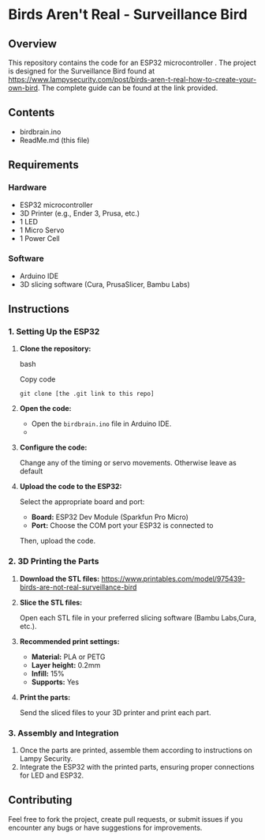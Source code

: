# Birds Aren't Real - Surveillance Bird

## Overview

This repository contains the code for an ESP32 microcontroller . The project is designed for the Surveillance Bird found at https://www.lampysecurity.com/post/birds-aren-t-real-how-to-create-your-own-bird. The complete guide can be found at the link provided.

## Contents

-   birdbrain.ino
-  ReadMe.md (this file)

## Requirements

### Hardware

-   ESP32 microcontroller
-   3D Printer (e.g., Ender 3, Prusa, etc.)
-   1 LED
-   1 Micro Servo
-  1 Power Cell

### Software

-   Arduino IDE
-   3D slicing software (Cura, PrusaSlicer, Bambu Labs)

## Instructions

### 1. Setting Up the ESP32

1.  **Clone the repository:**
    
    bash
    
    Copy code
    
    `git clone [the .git link to this repo]`
    
2.  **Open the code:**
    
    -   Open the `birdbrain.ino` file in Arduino IDE.
    - 
3.  **Configure the code:**
    
    Change any of the timing or servo movements. Otherwise leave as default
    
5.  **Upload the code to the ESP32:**
    
    Select the appropriate board and port:
    
    -   **Board:** ESP32 Dev Module (Sparkfun Pro Micro) 
    -   **Port:** Choose the COM port your ESP32 is connected to
    
    Then, upload the code.
    

### 2. 3D Printing the Parts

1.  **Download  the STL files:**
    https://www.printables.com/model/975439-birds-are-not-real-surveillance-bird
    
2.  **Slice the STL files:**
    
    Open each STL file in your preferred slicing software (Bambu Labs,Cura, etc.).
    
3.  **Recommended print settings:**
    
    -   **Material:** PLA or PETG
    -   **Layer height:** 0.2mm
    -   **Infill:** 15%
    -   **Supports:** Yes
4.  **Print the parts:**
    
    Send the sliced files to your 3D printer and print each part.
    

### 3. Assembly and Integration

1.  Once the parts are printed, assemble them according to instructions on Lampy Security.
2.  Integrate the ESP32 with the printed parts, ensuring proper connections for LED and ESP32.

## Contributing

Feel free to fork the project, create pull requests, or submit issues if you encounter any bugs or have suggestions for improvements.
